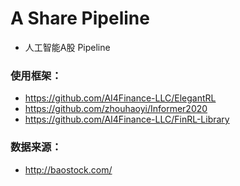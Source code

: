 # A Share Pipeline

- 人工智能A股 Pipeline


### 使用框架：
- https://github.com/AI4Finance-LLC/ElegantRL
- https://github.com/zhouhaoyi/Informer2020
- https://github.com/AI4Finance-LLC/FinRL-Library

### 数据来源：
- http://baostock.com/
